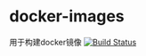 # docker-images
用于构建docker镜像
[![Build Status](https://travis-ci.org/fengxiutianya/docker-images.svg?branch=master)](https://travis-ci.org/fengxiutianya/docker-images)